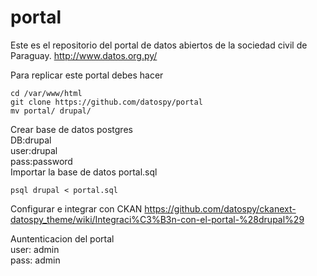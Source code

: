 portal
======

Este es el repositorio del portal de datos abiertos de la sociedad civil de Paraguay.  http://www.datos.org.py/

Para replicar este portal debes hacer 

    cd /var/www/html
    git clone https://github.com/datospy/portal
    mv portal/ drupal/

Crear base de datos postgres  
            DB:drupal  
            user:drupal  
            pass:password  
Importar la base de datos portal.sql

    psql drupal < portal.sql


Configurar e integrar con CKAN https://github.com/datospy/ckanext-datospy_theme/wiki/Integraci%C3%B3n-con-el-portal-%28drupal%29

Auntenticacion del portal   
     user: admin  
     pass: admin 

